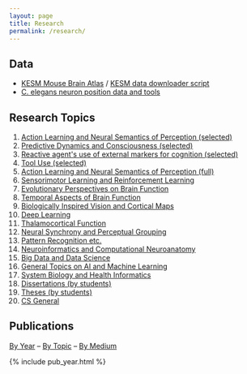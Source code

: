 ```yaml
---
layout: page
title: Research
permalink: /research/
---
```


## Data
* [KESM Mouse Brain Atlas](http://kesm.org) / [KESM data downloader script](https://github.com/yschoe/kesm)
* [C. elegans neuron position data and tools](https://github.com/yschoe/celegans)

## Research Topics

<ol class="toc">
<li> <a href="/pub_topic/#Action">Action Learning and Neural Semantics of Perception (selected)</a></li>
<li> <a href="/pub_topic/#Predictive">Predictive Dynamics and Consciousness (selected)</a></li>
<li> <a href="/pub_topic/#Reactive">Reactive agent's use of external markers for cognition (selected)</a></li>
<li> <a href="/pub_topic/#Tool">Tool Use (selected)</a></li>
<li> <a href="/pub_topic/#Action">Action Learning and Neural Semantics of Perception (full)</a></li>
<li> <a href="/pub_topic/#Sensorimotor">Sensorimotor Learning and Reinforcement Learning</a></li>
<li> <a href="/pub_topic/#Evolutionary">Evolutionary Perspectives on Brain Function</a></li>
<li> <a href="/pub_topic/#Temporal">Temporal Aspects of Brain Function</a></li>
<li> <a href="/pub_topic/#Biologically">Biologically Inspired Vision and Cortical Maps</a></li>
<li> <a href="/pub_topic/#Deep">Deep Learning</a></li>
<li> <a href="/pub_topic/#Thalamocortical">Thalamocortical Function</a></li>
<li> <a href="/pub_topic/#Neural">Neural Synchrony and Perceptual Grouping</a></li>
<li> <a href="/pub_topic/#Pattern">Pattern Recognition etc.</a></li>
<li> <a href="/pub_topic/#Neuroinformatics">Neuroinformatics and Computational Neuroanatomy</a></li>
<li> <a href="/pub_topic/#Big">Big Data and Data Science</a></li>
<li> <a href="/pub_topic/#General">General Topics on AI and Machine Learning</a></li>
<li> <a href="/pub_topic/#System">System Biology and Health Informatics</a></li>
<li> <a href="/pub_topic/#Dissertations">Dissertations (by students)</a></li>
<li> <a href="/pub_topic/#Theses">Theses (by students)</a></li>
<li> <a href="/pub_topic/#CS">CS General</a></li>
</ol>

## Publications

<a href="/pub_year/">By Year</a> &ndash; <a href="/pub_topic/">By Topic</a> &ndash; <a href="/pub_medium/">By Medium</a> 

{% include pub_year.html %}
